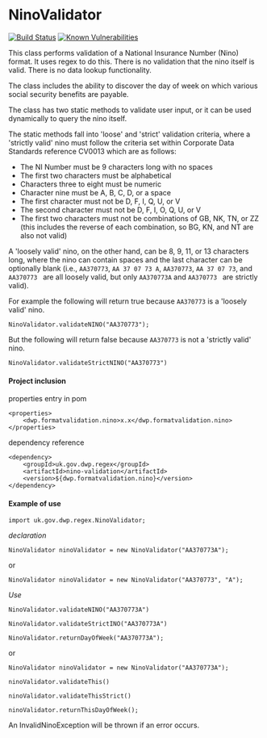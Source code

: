 # NinoValidator
[![Build Status](https://travis-ci.org/dwp/nino-format-validation.svg?branch=master)](https://travis-ci.org/dwp/nino-format-validation) [![Known Vulnerabilities](https://snyk.io/test/github/dwp/nino-format-validation/badge.svg)](https://snyk.io/test/github/dwp/nino-format-validation)

This class performs validation of a National Insurance Number (Nino) format. It uses regex to do
this. There is no validation that the nino itself is valid. There is no data lookup functionality.

The class includes the ability to discover the day of week on which various social security benefits
are payable.

The class has two static methods to validate user input, or it can be used dynamically to query the
nino itself.

The static methods fall into 'loose' and 'strict' validation criteria, where a 'strictly valid' nino
must follow the criteria set within Corporate Data Standards reference CV0013 which are as follows:

 + The NI Number must be 9 characters long with no spaces
 + The first two characters must be alphabetical
 + Characters three to eight must be numeric
 + Character nine must be A, B, C, D, or a space
 + The first character must not be D, F, I, Q, U, or V
 + The second character must not be D, F, I, O, Q, U, or V
 + The first two characters must not be combinations of GB, NK, TN, or ZZ (this includes
   the reverse of each combination, so BG, KN, and NT are also not valid)

A 'loosely valid' nino, on the other hand, can be 8, 9, 11, or 13 characters long, where the nino
can contain spaces and the last character can be optionally blank (i.e., `AA370773`,
`AA 37 07 73 A`, `AA370773`, `AA 37 07 73`, and <code>AA370773&nbsp;</code> are all loosely valid,
but only `AA370773A` and <code>AA370773&nbsp;</code> are strictly valid).

For example the following will return true because `AA370773` is a 'loosely valid' nino.

`NinoValidator.validateNINO("AA370773");`

But the following will return false because `AA370773` is not a 'strictly valid' nino.

`NinoValidator.validateStrictNINO("AA370773")`

#### Project inclusion

properties entry in pom

    <properties>
        <dwp.formatvalidation.nino>x.x</dwp.formatvalidation.nino>
    </properties>

dependency reference

    <dependency>
        <groupId>uk.gov.dwp.regex</groupId>
        <artifactId>nino-validation</artifactId>
        <version>${dwp.formatvalidation.nino}</version>
    </dependency>
    

#### Example of use

    import uk.gov.dwp.regex.NinoValidator;

_declaration_

`NinoValidator ninoValidator = new NinoValidator("AA370773A");`

or

`NinoValidator ninoValidator = new NinoValidator("AA370773", "A");`

_Use_

`NinoValidator.validateNINO("AA370773A")`

`NinoValidator.validateStrictINO("AA370773A")`

`NinoValidator.returnDayOfWeek("AA370773A");`

or

`NinoValidator ninoValidator = new NinoValidator("AA370773A");`

`ninoValidator.validateThis()`

`ninoValidator.validateThisStrict()`

`ninoValidator.returnThisDayOfWeek();`

An InvalidNinoException will be thrown if an error occurs.
